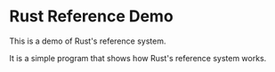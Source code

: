 # Rust Reference Demo

This is a demo of Rust's reference system.

It is a simple program that shows how Rust's reference system works.